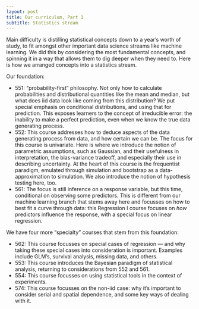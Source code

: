 ```yaml
---
layout: post
title: Our curriculum, Part 1
subtitle: Statistics stream
---
```


Main difficulty is distilling statistical concepts down to a year’s worth of study, to fit amongst other important data science streams like machine learning. We did this by considering the most fundamental concepts, and spinning it in a way that allows them to dig deeper when they need to.
Here is how we arranged concepts into a statistics stream.

Our foundation:

* 551: “probability-first” philosophy. Not only how to calculate probabilities and distributional quantities like the mean and median, but what does iid data look like coming from this distribution? We put special emphasis on conditional distributions, and using that for prediction. This exposes learners to the concept of irreducible error: the inability to make a perfect prediction, even when we know the true data generating process.
* 552: This course addresses how to deduce aspects of the data generating process from data, and how certain we can be. The focus for this course is univariate. Here is where we introduce the notion of parametric assumptions, such as Gaussian, and their usefulness in interpretation, the bias-variance tradeoff, and especially their use in describing uncertainty. At the heart of this course is the frequentist paradigm, emulated through simulation and bootstrap as a data-approximation to simulation. We also introduce the notion of hypothesis testing here, too.
* 561: The focus is still inference on a response variable, but this time, conditional on observing some predictors. This is different from our machine learning branch that stems away here and focusses on how to best fit a curve through data: this Regression I course focuses on *how* predictors influence the response, with a special focus on linear regression.

We have four more “specialty” courses that stem from this foundation:

* 562: This course focusses on special cases of regression — and why taking these special cases into consideration is important. Examples include GLM’s, survival analysis, missing data, and others.
* 553: This course introduces the Bayesian paradigm of statistical analysis, returning to considerations from 552 and 561.
* 554: This course focusses on using statistical tools in the context of experiments.
* 574: This course focusses on the non-iid case: why it’s important to consider serial and spatial dependence, and some key ways of dealing with it.
